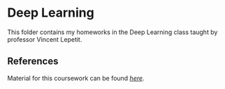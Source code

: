 # Deep Learning 

This folder contains my homeworks in the Deep Learning class taught by professor Vincent Lepetit.


## References

Material for this coursework can be found [*here*](https://www.labri.fr/perso/vlepetit/deep_learning_mva.php).
